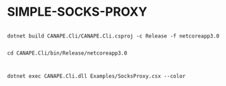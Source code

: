 # SIMPLE-SOCKS-PROXY
<code>
dotnet build CANAPE.Cli/CANAPE.Cli.csproj -c Release -f netcoreapp3.0

cd CANAPE.Cli/bin/Release/netcoreapp3.0

dotnet exec CANAPE.Cli.dll Examples/SocksProxy.csx --color
</code>
